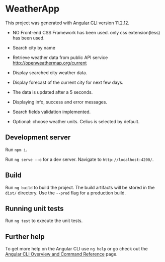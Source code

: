 # WeatherApp

This project was generated with [Angular CLI](https://github.com/angular/angular-cli) version 11.2.12.

* NO Front-end CSS Framework has been used. only css extension(less) has been used.

* Search city by name
* Retrieve weather data from public API service http://openweathermap.org/current
* Display searched city weather data.
* Display forecast of the current city for next few days.
* The data is updated after a 5 seconds.
* Displaying info, success and error messages.
* Search fields validation implemented.
* Optional: choose weather units. Celius is selected by default.

## Development server

Run `npm i`.

Run `ng serve --o` for a dev server. Navigate to `http://localhost:4200/`.

## Build

Run `ng build` to build the project. The build artifacts will be stored in the `dist/` directory. Use the `--prod` flag for a production build.

## Running unit tests

Run `ng test` to execute the unit tests.

## Further help

To get more help on the Angular CLI use `ng help` or go check out the [Angular CLI Overview and Command Reference](https://angular.io/cli) page.
